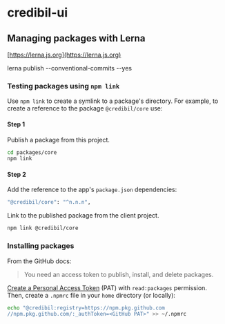 # credibil-ui

## Managing packages with Lerna

[https://lerna.js.org](https://lerna.js.org)

lerna publish --conventional-commits --yes

### Testing packages using `npm link`

Use `npm link` to create a symlink to a package's directory. For example, to create a reference to the package `@credibil/core` use:

#### Step 1

Publish a package from this project.

```bash
cd packages/core
npm link
```

#### Step 2

Add the reference to the app's `package.json` dependencies:

```bash
"@credibil/core": "^n.n.n",
```

Link to the published package from the client project.

```bash
npm link @credibil/core
```

### Installing packages

From the GitHub docs:
> You need an access token to publish, install, and delete packages.

[Create a Personal Access Token](https://github.com/settings/tokens) (PAT) with `read:packages` permission. Then, create a `.npmrc` file in your `home` directory (or locally):

```bash
echo "@credibil:registry=https://npm.pkg.github.com
//npm.pkg.github.com/:_authToken=<GitHub PAT>" >> ~/.npmrc
```
